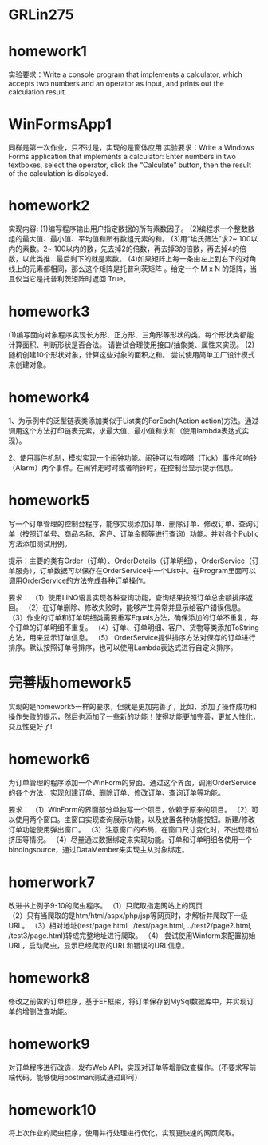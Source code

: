 # GRLin275
# homework1
实验要求：Write a console program that implements a calculator, which accepts two numbers and an operator as input,  and prints out the calculation result.
# WinFormsApp1
同样是第一次作业，只不过是，实现的是窗体应用
实验要求：Write a Windows Forms application that implements a calculator: Enter numbers in two textboxes, select the operator, click the “Calculate” button, then  the result of the calculation is displayed.
# homework2
实现内容:
(1)编写程序输出用户指定数据的所有素数因子。
(2)编程求一个整数数组的最大值、最小值、平均值和所有数组元素的和。
(3)用“埃氏筛法”求2~ 100以内的素数。2~ 100以内的数，先去掉2的倍数，再去掉3的倍数，再去掉4的倍数，以此类推...最后剩下的就是素数。
(4)如果矩阵上每一条由左上到右下的对角线上的元素都相同，那么这个矩阵是托普利茨矩阵 。给定一个 M x N 的矩阵，当且仅当它是托普利茨矩阵时返回 True。
# homework3
(1)编写面向对象程序实现长方形、正方形、三角形等形状的类。每个形状类都能计算面积、判断形状是否合法。 请尝试合理使用接口/抽象类、属性来实现。
(2)随机创建10个形状对象，计算这些对象的面积之和。 尝试使用简单工厂设计模式来创建对象。
# homework4
1、为示例中的泛型链表类添加类似于List<T>类的ForEach(Action<T> action)方法。通过调用这个方法打印链表元素，求最大值、最小值和求和（使用lambda表达式实现）。

 2、使用事件机制，模拟实现一个闹钟功能。闹钟可以有嘀嗒（Tick）事件和响铃（Alarm）两个事件。在闹钟走时时或者响铃时，在控制台显示提示信息。
# homework5
 写一个订单管理的控制台程序，能够实现添加订单、删除订单、修改订单、查询订单（按照订单号、商品名称、客户、订单金额等进行查询）功能。并对各个Public方法添加测试用例。

 提示：主要的类有Order（订单）、OrderDetails（订单明细），OrderService（订单服务），订单数据可以保存在OrderService中一个List中。在Program里面可以调用OrderService的方法完成各种订单操作。
 
要求：
（1）使用LINQ语言实现各种查询功能，查询结果按照订单总金额排序返回。
（2）在订单删除、修改失败时，能够产生异常并显示给客户错误信息。
（3）作业的订单和订单明细类需要重写Equals方法，确保添加的订单不重复，每个订单的订单明细不重复。
（4）订单、订单明细、客户、货物等类添加ToString方法，用来显示订单信息。
（5） OrderService提供排序方法对保存的订单进行排序。默认按照订单号排序，也可以使用Lambda表达式进行自定义排序。
# 完善版homework5
  实现的是homework5一样的要求，但就是更加完善了，比如，添加了操作成功和操作失败的提示，然后也添加了一些新的功能！使得功能更加完善，更加人性化，交互性更好了!
  
# homework6
  为订单管理的程序添加一个WinForm的界面。通过这个界面，调用OrderService的各个方法，实现创建订单、删除订单、修改订单、查询订单等功能。

 要求：
（1）WinForm的界面部分单独写一个项目，依赖于原来的项目。
（2）可以使用两个窗口。主窗口实现查询展示功能，以及放置各种功能按钮。新建/修改订单功能使用弹出窗口。
（3）注意窗口的布局，在窗口尺寸变化时，不出现错位挤压等情况。
（4）尽量通过数据绑定来实现功能。订单和订单明细各使用一个bindingsource，通过DataMember来实现主从对象绑定。

# homerwork7
  改进书上例子9-10的爬虫程序。
 （1）只爬取指定网站上的网页  
 （2）只有当爬取的是htm/html/aspx/php/jsp等网页时，才解析并爬取下一级URL。 
 （3）相对地址(test/page.html, ./test/page.html, ../test2/page2.html, /test3/page.html)转成完整地址进行爬取。
 （4） 尝试使用Winform来配置初始URL，启动爬虫，显示已经爬取的URL和错误的URL信息。
# homework8
 修改之前做的订单程序，基于EF框架，将订单保存到MySql数据库中，并实现订单的增删改查功能。

# homework9
 对订单程序进行改造，发布Web API，实现对订单等增删改查操作。（不要求写前端代码，能够使用postman测试通过即可）
# homework10
将上次作业的爬虫程序，使用并行处理进行优化，实现更快速的网页爬取。

